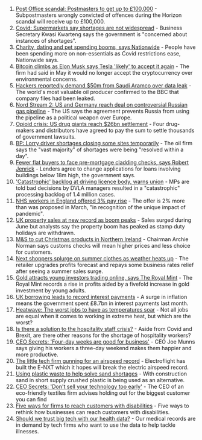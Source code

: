 1. [Post Office scandal: Postmasters to get up to £100,000](https://www.bbc.co.uk/news/business-57928397) - Subpostmasters wrongly convicted of offences during the Horizon scandal will receive up to £100,000.
2. [Covid: Supermarkets say shortages are not widespread](https://www.bbc.co.uk/news/uk-57924264) - Business Secretary Kwasi Kwarteng says the government is "concerned about instances of shortages".
3. [Charity, dating and pet spending booms, says Nationwide](https://www.bbc.co.uk/news/business-57907867) - People have been spending more on non-essentials as Covid restrictions ease, Nationwide says.
4. [Bitcoin climbs as Elon Musk says Tesla 'likely' to accept it again](https://www.bbc.co.uk/news/business-57924354) - The firm had said in May it would no longer accept the cryptocurrency over environmental concerns.
5. [Hackers reportedly demand $50m from Saudi Aramco over data leak](https://www.bbc.co.uk/news/business-57924355) - The world's most valuable oil producer confirmed to the BBC that company files had been leaked.
6. [Nord Stream 2: US and Germany reach deal on controversial Russian gas pipeline](https://www.bbc.co.uk/news/world-europe-57923655) - The US says the agreement prevents Russia from using the pipeline as a political weapon over Europe.
7. [Opioid crisis: US drug giants reach $26bn settlement](https://www.bbc.co.uk/news/business-57910039) - Four drug-makers and distributors have agreed to pay the sum to settle thousands of government lawsuits.
8. [BP: Lorry driver shortages closing some sites temporarily](https://www.bbc.co.uk/news/business-57912922) - The oil firm says the "vast majority" of shortages were being "resolved within a day".
9. [Fewer flat buyers to face pre-mortgage cladding checks, says Robert Jenrick](https://www.bbc.co.uk/news/uk-politics-57918265) - Lenders agree to change applications for loans involving buildings below 18m high, the government says.
10. ['Catastrophic' backlog at driving licence body, warns union](https://www.bbc.co.uk/news/business-57916619) - MPs are told bad decisions by DVLA managers resulted in a "catastrophic" processing backlog of 1.4 million cases.
11. [NHS workers in England offered 3% pay rise](https://www.bbc.co.uk/news/health-57922712) - The offer is 2% more than was proposed in March, "in recognition of the unique impact of pandemic".
12. [UK property sales at new record as boom peaks](https://www.bbc.co.uk/news/business-57914323) - Sales surged during June but analysts say the property boom has peaked as stamp duty holidays are withdrawn.
13. [M&S to cut Christmas products in Northern Ireland](https://www.bbc.co.uk/news/business-57899239) - Chairman Archie Norman says customs checks will mean higher prices and less choice for customers.
14. [Next shoppers splurge on summer clothes as weather heats up](https://www.bbc.co.uk/news/business-57913534) - The retailer upgrades profits forecast and repays some business rates relief after seeing a summer sales surge.
15. [Gold attracts young investors trading online, says The Royal Mint](https://www.bbc.co.uk/news/business-57914322) - The Royal Mint records a rise in profits aided by a fivefold increase in gold investment by young adults.
16. [UK borrowing leads to record interest payments](https://www.bbc.co.uk/news/business-57912347) - A surge in inflation means the government spent £8.7bn in interest payments last month.
17. [Heatwave: The worst jobs to have as temperatures soar](https://www.bbc.co.uk/news/uk-wales-57914904) - Not all jobs are equal when it comes to working in extreme heat, but which are the worst?
18. [Is there a solution to the hospitality staff crisis?](https://www.bbc.co.uk/news/business-57817775) - Aside from Covid and Brexit, are there other reasons for the shortage of hospitality workers?
19. [CEO Secrets: 'Four-day weeks are good for business'](https://www.bbc.co.uk/news/business-57894093) - CEO Joe Munns says giving his workers a three-day weekend makes them happier and more productive.
20. [The little tech firm gunning for an airspeed record](https://www.bbc.co.uk/news/business-57747128) - Electroflight has built the E-NXT which it hopes will break the electric airspeed record.
21. [Using plastic waste to help solve sand shortages](https://www.bbc.co.uk/news/business-57832425) - With construction sand in short supply crushed plastic is being used as an alternative.
22. [CEO Secrets: 'Don't sell your technology too early'](https://www.bbc.co.uk/news/business-57805207) - The CEO of an eco-friendly textiles firm advises holding out for the biggest customer you can find
23. [Five ways for firms to reach customers with disabilities](https://www.bbc.co.uk/news/business-57808089) - Five ways to rethink how businesses can reach customers with disabilities.
24. [Should we trust big tech with our health data?](https://www.bbc.co.uk/news/business-57817804) - Our medical records are in demand by tech firms who want to use the data to help tackle illnesses.
